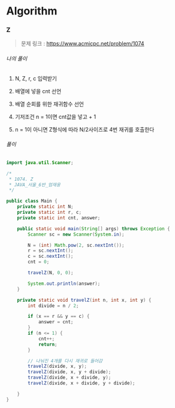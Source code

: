 # Algorithm

### Z

> 문제 링크 : https://www.acmicpc.net/problem/1074



###### 나의 풀이

1. N, Z, r, c 입력받기

2. 배열에 넣을 cnt 선언

3. 배열 순회를 위한 재귀함수 선언

4. 기저조건 n = 1이면 cnt값을 넣고 + 1

5. n = 1이 아니면 Z형식에 따라 N/2사이즈로 4번 재귀를 호출한다



###### 풀이

~~~java
import java.util.Scanner;

/*
 * 1074. Z
 * JAVA_서울_6반_엄재웅
 */

public class Main {
	private static int N;
	private static int r, c;
	private static int cnt, answer;

	public static void main(String[] args) throws Exception {
		Scanner sc = new Scanner(System.in);

		N = (int) Math.pow(2, sc.nextInt());
		r = sc.nextInt();
		c = sc.nextInt();
		cnt = 0;

		travelZ(N, 0, 0);

		System.out.println(answer);
	}

	private static void travelZ(int n, int x, int y) {
		int divide = n / 2;

		if (x == r && y == c) {
			answer = cnt;
		}
		if (n <= 1) {
			cnt++;
			return;
		}

		// 나눠진 4개를 다시 재귀로 들어감
		travelZ(divide, x, y);
		travelZ(divide, x, y + divide);
		travelZ(divide, x + divide, y);
		travelZ(divide, x + divide, y + divide);

	}
}
~~~
